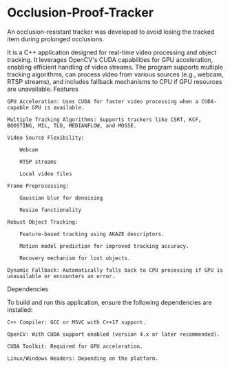 # Occlusion-Proof-Tracker
An occlusion-resistant tracker was developed to avoid losing the tracked item during prolonged occlusions.

It is a C++ application designed for real-time video processing and object tracking. It leverages OpenCV's CUDA capabilities for GPU acceleration, enabling efficient handling of video streams. The program supports multiple tracking algorithms, can process video from various sources (e.g., webcam, RTSP streams), and includes fallback mechanisms to CPU if GPU resources are unavailable.
Features

    GPU Acceleration: Uses CUDA for faster video processing when a CUDA-capable GPU is available.

    Multiple Tracking Algorithms: Supports trackers like CSRT, KCF, BOOSTING, MIL, TLD, MEDIANFLOW, and MOSSE.

    Video Source Flexibility:

        Webcam

        RTSP streams

        Local video files

    Frame Preprocessing:

        Gaussian blur for denoising

        Resize functionality

    Robust Object Tracking:

        Feature-based tracking using AKAZE descriptors.

        Motion model prediction for improved tracking accuracy.

        Recovery mechanism for lost objects.

    Dynamic Fallback: Automatically falls back to CPU processing if GPU is unavailable or encounters an error.

Dependencies

To build and run this application, ensure the following dependencies are installed:

    C++ Compiler: GCC or MSVC with C++17 support.

    OpenCV: With CUDA support enabled (version 4.x or later recommended).

    CUDA Toolkit: Required for GPU acceleration.

    Linux/Windows Headers: Depending on the platform.

